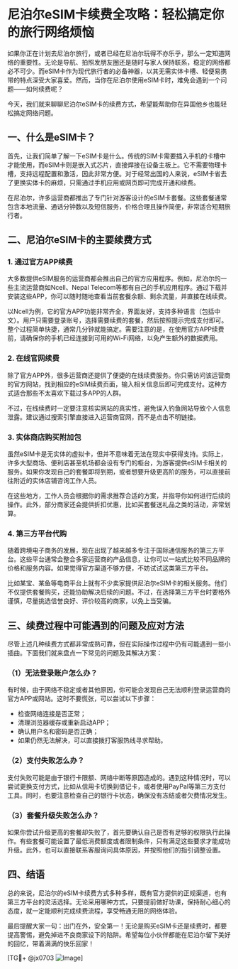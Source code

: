 # 尼泊尔eSIM卡续费全攻略：轻松搞定你的旅行网络烦恼

如果你正在计划去尼泊尔旅行，或者已经在尼泊尔玩得不亦乐乎，那么一定知道网络的重要性。无论是导航、拍照发朋友圈还是随时与家人保持联系，稳定的网络都必不可少。而eSIM卡作为现代旅行者的必备神器，以其无需实体卡槽、轻便易携带的特点深受大家喜爱。然而，当你在尼泊尔使用eSIM卡时，难免会遇到一个问题——如何续费呢？

今天，我们就来聊聊尼泊尔eSIM卡的续费方式，希望能帮助你在异国他乡也能轻松搞定网络问题。

## 一、什么是eSIM卡？

首先，让我们简单了解一下eSIM卡是什么。传统的SIM卡需要插入手机的卡槽中才能使用，而eSIM卡则是嵌入式芯片，直接焊接在设备主板上。它不需要物理卡槽，支持远程配置和激活，因此非常方便。对于经常出国的人来说，eSIM卡省去了更换实体卡的麻烦，只需通过手机应用或网页即可完成开通和续费。

在尼泊尔，许多运营商都推出了专门针对游客设计的eSIM卡套餐。这些套餐通常包含本地流量、通话分钟数以及短信服务，价格合理且操作简便，非常适合短期旅行者。

## 二、尼泊尔eSIM卡的主要续费方式

### 1. 通过官方APP续费

大多数提供eSIM服务的运营商都会推出自己的官方应用程序。例如，尼泊尔的一些主流运营商如Ncell、Nepal Telecom等都有自己的手机应用程序。通过下载并安装这些APP，你可以随时随地查看当前套餐余额、剩余流量，并直接在线续费。

以Ncell为例，它的官方APP功能非常齐全，界面友好，支持多种语言（包括中文）。用户只需要登录账号，选择需要续费的套餐，然后按照提示完成支付即可。整个过程简单快捷，通常几分钟就能搞定。需要注意的是，在使用官方APP续费前，请确保你的手机已经连接到可用的Wi-Fi网络，以免产生额外的数据费用。

### 2. 在线官网续费

除了官方APP外，很多运营商还提供了便捷的在线续费服务。你只需访问该运营商的官方网站，找到相应的eSIM续费页面，输入相关信息后即可完成支付。这种方式适合那些不太喜欢下载过多APP的人群。

不过，在线续费时一定要注意核实网站的真实性，避免误入钓鱼网站导致个人信息泄露。建议通过搜索引擎直接进入运营商官网，而不是点击不明链接。

### 3. 实体商店购买附加包

虽然eSIM卡是无实体的虚拟卡，但并不意味着无法在现实中获得支持。实际上，许多大型商场、便利店甚至机场都会设有专门的柜台，为游客提供eSIM卡相关的服务。如果你发现自己的套餐即将到期，或者想要升级更高阶的服务，可以直接前往附近的实体店铺咨询工作人员。

在这些地方，工作人员会根据你的需求推荐合适的方案，并指导你如何进行后续的操作。此外，部分商家还会提供折扣优惠，比如买套餐送礼品之类的活动，非常划算。

### 4. 第三方平台代购

随着跨境电子商务的发展，现在出现了越来越多专注于国际通信服务的第三方平台。这些平台通常会整合多家运营商的产品信息，让你可以一站式比较不同品牌的价格和服务内容。如果觉得官方渠道不够方便，不妨试试这类第三方平台。

比如某宝、某鱼等电商平台上就有不少卖家提供尼泊尔eSIM卡的相关服务。他们不仅提供套餐购买，还能协助解决后续的问题。不过，在选择第三方平台时要格外谨慎，尽量挑选信誉良好、评价较高的商家，以免上当受骗。

## 三、续费过程中可能遇到的问题及应对方法

尽管上述几种续费方式都非常成熟可靠，但在实际操作过程中仍有可能遇到一些小插曲。下面我们就来盘点一下常见的问题及其解决方案：

### （1）无法登录账户怎么办？

有时候，由于网络不稳定或者其他原因，你可能会发现自己无法顺利登录运营商的官方APP或网站。这时不要慌张，可以尝试以下步骤：
- 检查网络连接是否正常；
- 清理浏览器缓存或重新启动APP；
- 确认用户名和密码是否正确；
- 如果仍然无法解决，可以直接拨打客服热线寻求帮助。

### （2）支付失败怎么办？

支付失败可能是由于银行卡限额、网络中断等原因造成的。遇到这种情况时，可以尝试更换支付方式，比如从信用卡切换到借记卡，或者使用PayPal等第三方支付工具。同时，也要注意检查自己的银行卡状态，确保没有冻结或者欠费情况发生。

### （3）套餐升级失败怎么办？

如果你尝试升级更高的套餐却失败了，首先要确认自己是否有足够的权限执行此操作。有些套餐可能设置了最低消费额度或者限制条件，只有满足这些要求才能成功升级。此外，也可以直接联系客服询问具体原因，并按照他们的指引调整设置。

## 四、结语

总的来说，尼泊尔的eSIM卡续费方式多种多样，既有官方提供的正规渠道，也有第三方平台的灵活选择。无论采用哪种方式，只要提前做好功课，保持耐心细心的态度，就一定能顺利完成续费流程，享受畅通无阻的网络体验。

最后提醒大家一句：出门在外，安全第一！无论是购买eSIM卡还是续费时，都要提高警惕，避免掉进不良商家设下的陷阱。希望每位小伙伴都能在尼泊尔留下美好的回忆，带着满满的快乐回家！

[TG💪+ @jx0703 ![Image](https://github.com/user-attachments/assets/dbca1d08-cadb-493c-b0ec-ad6f7a83f270)]